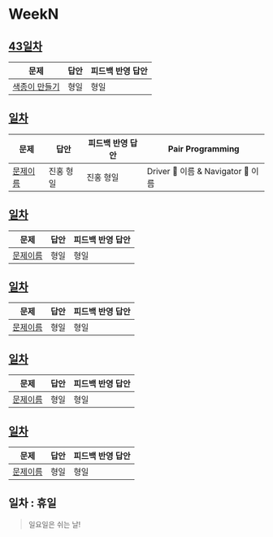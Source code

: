 # WeekN

## [43일차](Day43)

| 문제                                                  | 답안 | 피드백 반영 답안 |
| ----------------------------------------------------- | ---- | ---------------- |
| [색종이 만들기](https://www.acmicpc.net/problem/2630) | 형일 | 형일             |

## [일차](Day)

| 문제                 | 답안      | 피드백 반영 답안 | Pair Programming                   |
| -------------------- | --------- | ---------------- | ---------------------------------- |
| [문제이름](문제링크) | 진홍 형일 | 진홍 형일        | Driver 🚗 이름 & Navigator 🧭 이름 |

## [일차](Day)

| 문제                 | 답안 | 피드백 반영 답안 |
| -------------------- | ---- | ---------------- |
| [문제이름](문제링크) | 형일 | 형일             |

## [일차](Day)

| 문제                 | 답안 | 피드백 반영 답안 |
| -------------------- | ---- | ---------------- |
| [문제이름](문제링크) | 형일 | 형일             |

## [일차](Day)

| 문제                 | 답안 | 피드백 반영 답안 |
| -------------------- | ---- | ---------------- |
| [문제이름](문제링크) | 형일 | 형일             |

## [일차](Day)

| 문제                 | 답안 | 피드백 반영 답안 |
| -------------------- | ---- | ---------------- |
| [문제이름](문제링크) | 형일 | 형일             |

## 일차 : 휴일

> 일요일은 쉬는 날!
